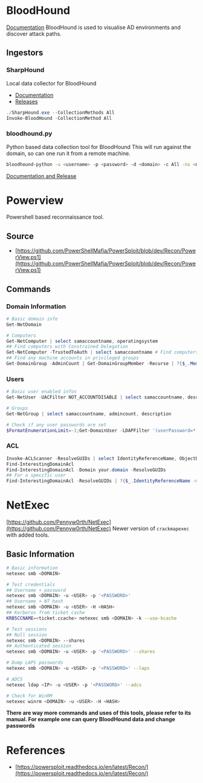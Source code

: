# BloodHound
[Documentation](https://bloodhound.specterops.io/home)
BloodHound is used to visualise AD environments and discover attack paths.

## Ingestors
### SharpHound
Local data collector for BloodHound
- [Documentation](https://bloodhound.readthedocs.io/en/latest/data-collection/sharphound.html)
- [Releases](https://github.com/BloodHoundAD/BloodHound/tree/master/Collectors)

```powershell
./SharpHound.exe --CollectionMethods All
Invoke-BloodHound -CollectionMethod All
```

### bloodhound.py

Python based data collection tool for BloodHound
This will run against the domain, so can one run it from a remote machine.

```bash
bloodhound-python -u <username> -p <password> -d <domain> -c All -ns <nameserver_ip>
```
 [Documentation and Release](https://github.com/fox-it/BloodHound.py)

# Powerview
Powershell based reconnaissance tool.
## Source
- [https://github.com/PowerShellMafia/PowerSploit/blob/dev/Recon/PowerView.ps1](https://github.com/PowerShellMafia/PowerSploit/blob/dev/Recon/PowerView.ps1)
## Commands
### Domain Information
```powershell
# Basic domain info
Get-NetDomain

# Computers
Get-NetComputer | select samaccountname, operatingsystem
## Find computers with Constrained Delegation
Get-NetComputer -TrustedToAuth | select samaccountname # Find computers with Constrained Delegation
## Find any machine accounts in privileged groups
Get-DomainGroup -AdminCount | Get-DomainGroupMember -Recurse | ?{$_.MemberName -like '*$'}
```

### Users
```powershell
# Basic user enabled infos
Get-NetUser -UACFilter NOT_ACCOUNTDISABLE | select samaccountname, description, pwdlastset, logoncount, badpwdcount

# Groups
Get-NetGroup | select samaccountname, admincount, description

# Check if any user passwords are set
$FormatEnumerationLimit=-1;Get-DomainUser -LDAPFilter '(userPassword=*)' -Properties samaccountname,memberof,userPassword | % {Add-Member -InputObject $_ NoteProperty 'Password' "$([System.Text.Encoding]::ASCII.GetString($_.userPassword))" -PassThru} | fl
```

### ACL
```powershell
Invoke-ACLScanner -ResolveGUIDs | select IdentityReferenceName, ObjectDN, ActiveDirectoryRights | fl
Find-InterestingDomainAcl
Find-InterestingDomainAcl -Domain your.domain -ResolveGUIDs
## For a specific user
Find-InterestingDomainAcl -ResolveGUIDs | ?{$_.IdentityReferenceName -match "USERNAME"}
```


# NetExec
[https://github.com/Pennyw0rth/NetExec](https://github.com/Pennyw0rth/NetExec)
Newer version of `crackmapexec` with added tools.

## Basic Information

```bash
# Basic information
netexec smb <DOMAIN> 

# Test credentials
## Username + password
netexec smb <DOMAIN> -u <USER> -p '<PASSWORD>'
## Username + NT hash
netexec smb <DOMAIN> -u <USER> -H <HASH>
## Kerberos from ticket cache
KRB5CCNAME=<ticket.ccache> netexec smb <DOMAIN> -k --use-kcache

# Test sessions
## Null session
netexec smb <DOMAIN> --shares
## Authenticated session
netexec smb <DOMAIN> -u <USER> -p '<PASSWORD>' --shares

# Dump LAPS passwords
netexec smb <DOMAIN> -u <USER> -p '<PASSWORD>' --laps

# ADCS
netexec ldap <IP> -u <USER> -p '<PASSWORD>' --adcs

# Check for WinRM
netexec winrm <DOMAIN> -u <USER> -H <HASH>
```
**There are way more commands and uses of this tools, please refer to its manual. For example one can query BloodHound data and change passwords**

# References
- [https://powersploit.readthedocs.io/en/latest/Recon/](https://powersploit.readthedocs.io/en/latest/Recon/)